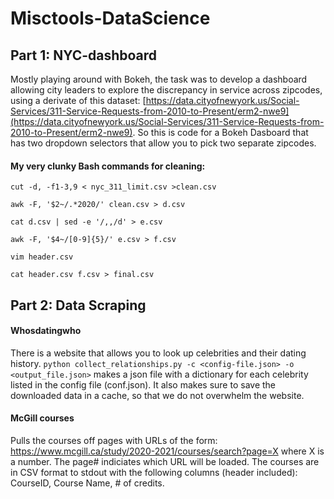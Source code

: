 # Misctools-DataScience
## Part 1: NYC-dashboard
Mostly playing around with Bokeh, the task was to develop a dashboard allowing city leaders to explore the discrepancy in service across zipcodes, 
using a derivate of this dataset:
[https://data.cityofnewyork.us/Social-Services/311-Service-Requests-from-2010-to-Present/erm2-nwe9](https://data.cityofnewyork.us/Social-Services/311-Service-Requests-from-2010-to-Present/erm2-nwe9). So this is code for a Bokeh Dasboard that has two dropdown selectors that allow you to pick two separate zipcodes. 
#### My very clunky Bash commands for cleaning:
`cut -d, -f1-3,9 < nyc_311_limit.csv >clean.csv`  

`awk -F, '$2~/.*2020/' clean.csv > d.csv    `

`cat d.csv | sed -e '/,,/d' > e.csv `

 `awk -F, '$4~/[0-9]{5}/' e.csv > f.csv `     
 
`vim header.csv  `

`cat header.csv f.csv > final.csv`

## Part 2: Data Scraping
#### Whosdatingwho
There is a website that allows you to look up celebrities and their dating history. `python collect_relationships.py -c <config-file.json> -o <output_file.json>` makes a json file with a dictionary for each celebrity listed in the config file (conf.json). It also makes sure to save the downloaded data in a cache, so that we do not overwhelm the website. 
#### McGill courses
Pulls the courses off pages with URLs of the form: https://www.mcgill.ca/study/2020-2021/courses/search?page=X where X is a number. The page# indiciates which URL will be loaded. The courses are in CSV format to stdout with the following columns (header included): CourseID, Course Name, # of credits. 
